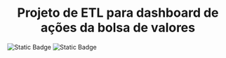 <h1 align="center"> Projeto de ETL para dashboard de ações da bolsa de valores </h1>

<img alt="Static Badge" src="https://img.shields.io/badge/Status-Em_andamento-yellow"> <img alt="Static Badge" src="https://img.shields.io/badge/Vers%C3%A3o-0.1-yellow"> <br>
